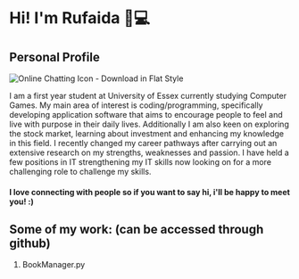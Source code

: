 # Hi! I'm Rufaida 👋💻
## Personal Profile 

<img src="https://cdn.iconscout.com/icon/free/png-256/online-chatting-2130782-1794824.png" alt="Online Chatting Icon - Download in Flat Style"/>

I am a first year student at University of Essex currently studying Computer Games. My main area of interest is coding/programming, specifically developing application software that aims to encourage people to feel and live with purpose in their daily lives. Additionally I am also keen on exploring the stock market, learning about investment and enhancing my knowledge in this field. I recently changed my career pathways after carrying out an extensive research on my strengths, weaknesses and passion. I have held a few positions in IT strengthening my IT skills now looking on for a more challenging role to challenge my skills.

#### I love connecting with people so if you want to say hi, i'll be happy to meet you! :)

## Some of my work: (can be accessed through github)

1. BookManager.py
